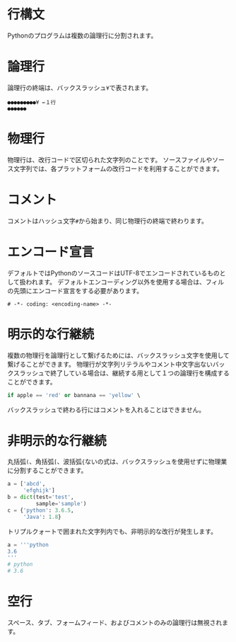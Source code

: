 # 行構文

Pythonのプログラムは複数の論理行に分割されます。

# 論理行

論理行の終端は、バックスラッシュ`¥`で表されます。

```
●●●●●●●●●¥ ←１行
●●●●●●
```

# 物理行

物理行は、改行コードで区切られた文字列のことです。
ソースファイルやソース文字列では、各プラットフォームの改行コードを利用することができます。

# コメント

コメントはハッシュ文字`#`から始まり、同じ物理行の終端で終わります。

# エンコード宣言

デフォルトではPythonのソースコードはUTF-8でエンコードされているものとして扱われます。
デフォルトエンコーディング以外を使用する場合は、フィルの先頭にエンコード宣言をする必要があります。

```
# -*- coding: <encoding-name> -*-
```

# 明示的な行継続

複数の物理行を論理行として繋げるためには、バックスラッシュ文字を使用して繋げることができます。
物理行が文字列リテラルやコメント中文字出ないバックスラッシュで終了している場合は、継続する用として１つの論理行を構成することができます。

```python
if apple == 'red' or bannana == 'yellow' \
```

バックスラッシュで終わる行にはコメントを入れることはできません。

# 非明示的な行継続

丸括弧`(`、角括弧`[`、波括弧`{`ないの式は、バックスラッシュを使用せずに物理業に分割することができます。

```python
a = ['abcd',
     'efghijk']
b = dict(test='test',
         sample='sample')
c = {'python': 3.6.5,
     'Java': 1.8}
```

トリプルクォートで囲まれた文字列内でも、非明示的な改行が発生します。

```python
a = '''python
3.6
'''
# python
# 3.6
```

# 空行

スペース、タブ、フォームフィード、およびコメントのみの論理行は無視されます。

